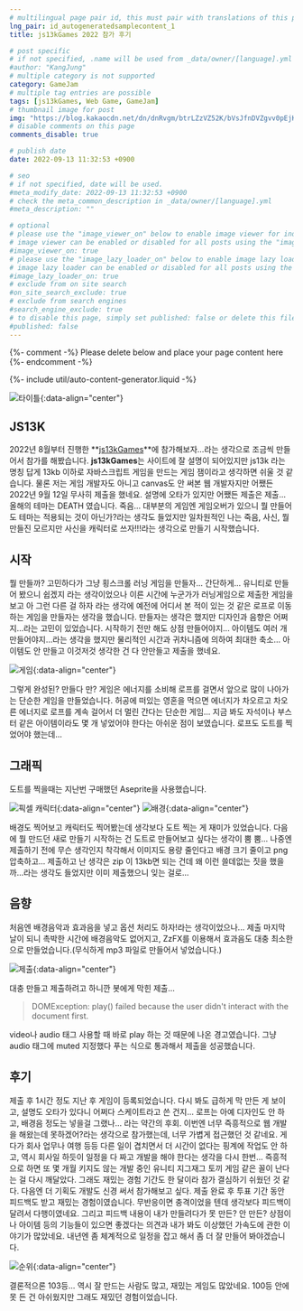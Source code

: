 ```yaml
---
# multilingual page pair id, this must pair with translations of this page. (This name must be unique)
lng_pair: id_autogeneratedsamplecontent_1
title: js13kGames 2022 참가 후기

# post specific
# if not specified, .name will be used from _data/owner/[language].yml
#author: "KangJung"
# multiple category is not supported
category: GameJam
# multiple tag entries are possible
tags: [js13kGames, Web Game, GameJam]
# thumbnail image for post
img: "https://blog.kakaocdn.net/dn/dnRvgm/btrLZzVZ52K/bVsJfnDVZgvv0pEjKk38K1/img.gif"
# disable comments on this page
comments_disable: true

# publish date
date: 2022-09-13 11:32:53 +0900

# seo
# if not specified, date will be used.
#meta_modify_date: 2022-09-13 11:32:53 +0900
# check the meta_common_description in _data/owner/[language].yml
#meta_description: ""

# optional
# please use the "image_viewer_on" below to enable image viewer for individual pages or posts (_posts/ or [language]/_posts folders).
# image viewer can be enabled or disabled for all posts using the "image_viewer_posts: true" setting in _data/conf/main.yml.
#image_viewer_on: true
# please use the "image_lazy_loader_on" below to enable image lazy loader for individual pages or posts (_posts/ or [language]/_posts folders).
# image lazy loader can be enabled or disabled for all posts using the "image_lazy_loader_posts: true" setting in _data/conf/main.yml.
#image_lazy_loader_on: true
# exclude from on site search
#on_site_search_exclude: true
# exclude from search engines
#search_engine_exclude: true
# to disable this page, simply set published: false or delete this file
#published: false
---
```


{%- comment -%} Please delete below and place your page content here {%- endcomment -%}

{%- include util/auto-content-generator.liquid -%}

<!-- outline-start -->
![타이틀](https://img1.daumcdn.net/thumb/R1280x0/?scode=mtistory2&fname=https%3A%2F%2Fblog.kakaocdn.net%2Fdn%2FbkNnWE%2FbtsxzYhuSMe%2FxCYaK0OlBp2khWdWZDTrDk%2Fimg.png){:data-align="center"}
## JS13K

2022년 8월부터 진행한 **[js13kGames](https://js13kgames.com/)**에 참가해보자...라는 생각으로 조금씩 만들어서 참가를 해봤습니다.
**js13kGames**는 사이트에 잘 설명이 되어있지만 js13k 라는 명칭 답게 13kb 이하로 자바스크립트 게임을 만드는 게임 잼이라고 생각하면 쉬울 것 같습니다.
물론 저는 게임 개발자도 아니고 canvas도 안 써본 웹 개발자지만 어쨌든 2022년 9월 12일 무사히 제출을 했네요. 설명에 오타가 있지만 어쨌든 제출은 제출...
올해의 테마는 DEATH 였습니다. 죽음... 대부분의 게임엔 게임오버가 있으니 뭘 만들어도 테마는 적용되는 것이 아닌가?라는 생각도 들었지만 일차원적인 나는 죽음, 사신, 뭘 만들진 모르지만 사신을 캐릭터로 쓰자!!!라는 생각으로 만들기 시작했습니다.

## 시작

뭘 만들까? 고민하다가 그냥 횡스크롤 러닝 게임을 만들자... 간단하게... 유니티로 만들어 봤으니 쉽겠지 라는 생각이었으나 이른 시간에 누군가가 러닝게임으로 제출한 게임을 보고 아 그런 다른 걸 하자 라는 생각에 예전에 어디서 본 적이 있는 것 같은 로프로 이동하는 게임을 만들자는 생각을 했습니다.
만들자는 생각은 했지만 디자인과 음향은 어쩌지...라는 고민이 있었습니다.
시작하기 전만 해도 상점 만들어야지... 아이템도 여러 개 만들어야지...라는 생각을 했지만 물리적인 시간과 귀차니즘에 의하여 최대한 축소... 아이템도 안 만들고 이것저것 생각한 건 다 안만들고 제출을 했네요.

![게임](https://blog.kakaocdn.net/dn/dnRvgm/btrLZzVZ52K/bVsJfnDVZgvv0pEjKk38K1/img.gif){:data-align="center"}

그렇게 완성된? 만들다 만? 게임은 에너지를 소비해 로프를 걸면서 앞으로 많이 나아가는 단순한 게임을 만들었습니다. 허공에 떠있는 영혼을 먹으면 에너지가 차오르고 차오른 에너지로 로프를 계속 걸어서 더 멀린 간다는 단순한 게임...
지금 봐도 자석이나 부스터 같은 아이템이라도 몇 개 넣었어야 한다는 아쉬운 점이 보였습니다. 로프도 도트를 찍었어야 했는데...

## 그래픽
도트를 찍을때는 지난번 구매했던 Aseprite을 사용했습니다.

![픽셀 캐릭터](https://img1.daumcdn.net/thumb/R1280x0/?scode=mtistory2&fname=https%3A%2F%2Fblog.kakaocdn.net%2Fdn%2FpCFfQ%2Fbtsxh5b5Glm%2FhqFJZQnkXgqAOkhRHL2Tmk%2Fimg.png){:data-align="center"}
![배경](https://img1.daumcdn.net/thumb/R1280x0/?scode=mtistory2&fname=https%3A%2F%2Fblog.kakaocdn.net%2Fdn%2FOoiJh%2FbtsxicPyzbl%2F1ObeRZRJhjbdDtkhHtqDK1%2Fimg.png){:data-align="center"}

배경도 찍어보고 캐릭터도 찍어봤는데 생각보다 도트 찍는 게 재미가 있었습니다.
다음에 뭘 만드던 새로 만들기 시작하는 건 도트로 만들어보고 싶다는 생각이 뿜 뿜...
나중엔 제출하기 전에 무슨 생각인지 착각해서 이미지도 용량 줄인다고 배경 크기 줄이고  png 압축하고... 제출하고 난 생각은 zip 이 13kb면 되는 건데 왜 이런 쓸데없는 짓을 했을까...라는 생각도 들었지만 이미 제출했으니 잊는 걸로...

## 음향
처음엔 배경음악과 효과음을 넣고 옵션 처리도 하자!라는 생각이었으나... 제출 마지막 날이 되니 촉박한 시간에 배경음악도 없어지고, ZzFX를 이용해서 효과음도 대충 최소한으로 만들었습니다.(무식하게 mp3 파일로 만들어서 넣었습니다.)

![제출](https://img1.daumcdn.net/thumb/R1280x0/?scode=mtistory2&fname=https%3A%2F%2Fblog.kakaocdn.net%2Fdn%2FbMI7Wd%2FbtrLOnCOdln%2FiXRMTmOaqYh2RrCUhOdjuK%2Fimg.png){:data-align="center"}

대충 만들고 제출하려고 하니깐 봇에게 막힌 제출...
> DOMException: play() failed because the user didn't interact with the document first.

video나 audio 태그 사용할 때 바로 play 하는 것 때문에 나온 경고였습니다.
그냥 audio 태그에 muted 지정했다 푸는 식으로 통과해서 제출을 성공했습니다.

## 후기
제출 후 1시간 정도 지난 후 게임이 등록되었습니다. 다시 봐도 급하게 막 만든 게 보이고, 설명도 오타가 있다니 어쩌다 스케이트라고 쓴 건지...
로프는 아예 디자인도 안 하고, 배경음 정도는 넣을걸 그랬나... 라는 약간의 후회.
이번엔 너무 즉흥적으로 웹 개발을 해왔는데 못하겠어?라는 생각으로 참가했는데, 너무 가볍게 접근했던 것 같네요.
게다가 회사 업무나 여행 등등 다른 일이 겹치면서 더 시간이 없다는 핑계에 작업도 안 하고, 역시 회사일 하듯이 일정을 다 짜고 개발을 해야 한다는 생각을 다시 한번... 즉흥적으로 하면 또 몇 개월 키지도 않는 개발 중인 유니티 지그재그 토끼 게임 같은 꼴이 난다는 걸 다시 깨달았다.
그래도 재밌는 경험 기간도 한 달이라 참가 결심하기 쉬웠던 것 같다. 다음엔 더 기획도 개발도 신경 써서 참가해보고 싶다.
제출 완료 후 투표 기간 동안 피드백도 받고 재밌는 경험이였습니다.
무반응이면 충격이었을 텐데 생각보다 피드백이 달려서 다행이였네요.
그리고 피드백 내용이 내가 만들려다가 못 만든? 안 만든? 상점이나 아이템 등의 기능들이 있으면 좋겠다는 의견과 내가 봐도 이상했던 가속도에 관한 이야기가 많았네요.
내년엔 좀 체계적으로 일정을 잡고 해서 좀 더 잘 만들어 봐야겠습니다.

![순위](https://img1.daumcdn.net/thumb/R1280x0/?scode=mtistory2&fname=https%3A%2F%2Fblog.kakaocdn.net%2Fdn%2Fr42gh%2FbtrNSL2Pu7o%2FSq56K1QSaEjPm10UWEky11%2Fimg.png){:data-align="center"}

결론적으론 103등... 역시 잘 만드는 사람도 많고, 재밌는 게임도 많았네요.
100등 안에 못 든 건 아쉬웠지만 그래도 재밌던 경험이었습니다.
<!-- outline-end -->
